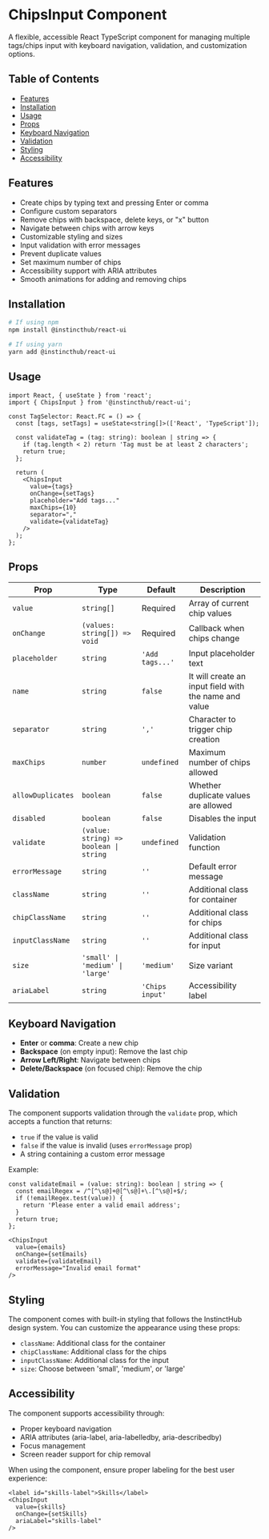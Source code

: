 # ChipsInput Component

A flexible, accessible React TypeScript component for managing multiple tags/chips input with keyboard navigation, validation, and customization options.

## Table of Contents

- [Features](#features)
- [Installation](#installation)
- [Usage](#usage)
- [Props](#props)
- [Keyboard Navigation](#keyboard-navigation)
- [Validation](#validation)
- [Styling](#styling)
- [Accessibility](#accessibility)

## Features

- Create chips by typing text and pressing Enter or comma
- Configure custom separators
- Remove chips with backspace, delete keys, or "x" button
- Navigate between chips with arrow keys
- Customizable styling and sizes
- Input validation with error messages
- Prevent duplicate values
- Set maximum number of chips
- Accessibility support with ARIA attributes
- Smooth animations for adding and removing chips

## Installation

```bash
# If using npm
npm install @instincthub/react-ui

# If using yarn
yarn add @instincthub/react-ui
```

## Usage

```tsx
import React, { useState } from 'react';
import { ChipsInput } from '@instincthub/react-ui';

const TagSelector: React.FC = () => {
  const [tags, setTags] = useState<string[]>(['React', 'TypeScript']);
  
  const validateTag = (tag: string): boolean | string => {
    if (tag.length < 2) return 'Tag must be at least 2 characters';
    return true;
  };
  
  return (
    <ChipsInput
      value={tags}
      onChange={setTags}
      placeholder="Add tags..."
      maxChips={10}
      separator=","
      validate={validateTag}
    />
  );
};
```

## Props

| Prop | Type | Default | Description |
|------|------|---------|-------------|
| `value` | `string[]` | Required | Array of current chip values |
| `onChange` | `(values: string[]) => void` | Required | Callback when chips change |
| `placeholder` | `string` | `'Add tags...'` | Input placeholder text |
| `name` | `string` | `false` | It will create an input field with the name and value |
| `separator` | `string` | `','` | Character to trigger chip creation |
| `maxChips` | `number` | `undefined` | Maximum number of chips allowed |
| `allowDuplicates` | `boolean` | `false` | Whether duplicate values are allowed |
| `disabled` | `boolean` | `false` | Disables the input |
| `validate` | `(value: string) => boolean \| string` | `undefined` | Validation function |
| `errorMessage` | `string` | `''` | Default error message |
| `className` | `string` | `''` | Additional class for container |
| `chipClassName` | `string` | `''` | Additional class for chips |
| `inputClassName` | `string` | `''` | Additional class for input |
| `size` | `'small' \| 'medium' \| 'large'` | `'medium'` | Size variant |
| `ariaLabel` | `string` | `'Chips input'` | Accessibility label |

## Keyboard Navigation

- **Enter** or **comma**: Create a new chip
- **Backspace** (on empty input): Remove the last chip
- **Arrow Left/Right**: Navigate between chips
- **Delete/Backspace** (on focused chip): Remove the chip

## Validation

The component supports validation through the `validate` prop, which accepts a function that returns:
- `true` if the value is valid
- `false` if the value is invalid (uses `errorMessage` prop)
- A string containing a custom error message

Example:

```tsx
const validateEmail = (value: string): boolean | string => {
  const emailRegex = /^[^\s@]+@[^\s@]+\.[^\s@]+$/;
  if (!emailRegex.test(value)) {
    return 'Please enter a valid email address';
  }
  return true;
};

<ChipsInput
  value={emails}
  onChange={setEmails}
  validate={validateEmail}
  errorMessage="Invalid email format"
/>
```

## Styling

The component comes with built-in styling that follows the InstinctHub design system. You can customize the appearance using these props:

- `className`: Additional class for the container
- `chipClassName`: Additional class for the chips
- `inputClassName`: Additional class for the input
- `size`: Choose between 'small', 'medium', or 'large'

## Accessibility

The component supports accessibility through:

- Proper keyboard navigation
- ARIA attributes (aria-label, aria-labelledby, aria-describedby)
- Focus management
- Screen reader support for chip removal

When using the component, ensure proper labeling for the best user experience:

```tsx
<label id="skills-label">Skills</label>
<ChipsInput
  value={skills}
  onChange={setSkills}
  ariaLabel="skills-label"
/>
```